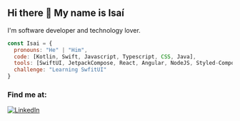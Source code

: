 ## Hi there 👋 My name is Isaí
I'm software developer and technology lover.

```js
const Isai = {
  pronouns: "He" | "Him",
  code: [Kotlin, Swift, Javascript, Typescript, CSS, Java],
  tools: [SwiftUI, JetpackCompose, React, Angular, NodeJS, Styled-Components],
  challenge: "Learning SwfitUI"
}
```

### Find me at:
[![LinkedIn](https://img.shields.io/badge/LinkedIn-Isai-0077B5?style=for-the-badge&logo=linkedin&logoColor=white&labelColor=101010)](https://www.linkedin.com/in/isai-x-x)
</br>
</br>
